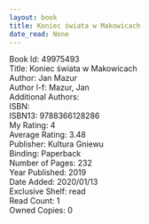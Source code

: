 ```yaml
---
layout: book
title: Koniec świata w Makowicach
date_read: None
---
```


Book Id: 49975493<br />
Title: Koniec świata w Makowicach<br />
Author: Jan Mazur<br />
Author l-f: Mazur, Jan<br />
Additional Authors: <br />
ISBN: <br />
ISBN13: 9788366128286<br />
My Rating: 4<br />
Average Rating: 3.48<br />
Publisher: Kultura Gniewu<br />
Binding: Paperback<br />
Number of Pages: 232<br />
Year Published: 2019<br />
Date Added: 2020/01/13<br />
Exclusive Shelf: read<br />
Read Count: 1<br />
Owned Copies: 0<br />

